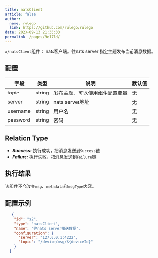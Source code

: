 ```yaml
---
title: natsClient
article: false
author: 
  name: rulego
  link: https://github.com/rulego/rulego
date: 2023-09-13 21:35:33
permalink: /pages/9e177d/
---
```


`x/natsClient`组件：<Badge text="v0.21.0+"/> nats客户端。往nats server 指定主题发布当前消息数据。

## 配置

| 字段       | 类型     | 说明                                | 默认值 |
|----------|--------|-----------------------------------|-----|
| topic    | string | 发布主题，可以使用[组件配置变量](/pages/baa05c/) | 无   |
| server   | string | nats server地址                     | 无   |
| username | string | 用户名                               | 无   |
| password | string | 密码                                | 无   |



## Relation Type

- ***Success:*** 执行成功，把消息发送到`Success`链
- ***Failure:*** 执行失败，把消息发送到`Failure`链

## 执行结果

该组件不会改变`msg`、`metadata`和`msgType`内容。

## 配置示例

```json
   {
    "id": "s2",
    "type": "natsClient",
    "name": "往nats server推送数据",
    "configuration": {
      "server": "127.0.0.1:4222",
      "topic": "/device/msg/${deviceId}"
    }
  }
```
